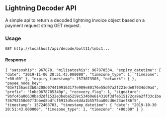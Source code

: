 ## Lightning Decoder API

A simple api to return a decoded lightning invoice object based on a payment request string GET request.

### Usage

`GET http://localhost/api/decode/bolt11/lnbc1...`

#### Response

`{
"satsoshis": 967878,
"milisatoshis": 967878534,
"expiry_datetime": {
"date": "2019-11-06 20:51:43.000000",
"timezone_type": 1,
"timezone": "+00:00"
},
"expiry_timestamp": 1573073503,
"network": { },
"payee_node_key": "03e7156ae33b0a208d0744199163177e909e80176e55d97a2f221ede0f934dd9ad",
"prefix": "lnbc9678785340p",
"recovery_flag": 1,
"signature": "9bfc45a06630bad2df1532e3beba5259c534b0e614310f3dfe615172ca9a2ff33c1ba736792158d07f3bbed8bdfcf5913d5ce4dda1b5575aa00cd6e23aef86f5",
"timestamp": 1572468703,
"timestamp_datetime": {
"date": "2019-10-30 20:51:43.000000",
"timezone_type": 1,
"timezone": "+00:00"
}
}`
